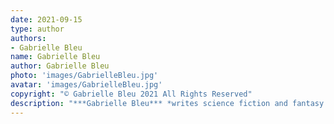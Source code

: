 ```yaml
---
date: 2021-09-15
type: author
authors:
- Gabrielle Bleu
name: Gabrielle Bleu
author: Gabrielle Bleu
photo: 'images/GabrielleBleu.jpg'
avatar: 'images/GabrielleBleu.jpg'
copyright: "© Gabrielle Bleu 2021 All Rights Reserved"
description: "***Gabrielle Bleu*** *writes science fiction and fantasy. When not writing, she watches birds and admires lichens. Their work has appeared in* Dose of Dread, Theme of Absence, *and* Utopia Science Fiction. *Follow them on twitter [@BeteMonstrueuse](http://twitter.com/BeteMonstrueuse) for birdwatching photos and occasional thoughts on werewolves, and find more of her work at [gabriellebleu.com](https://gabriellebleu.com/).*"
---
```


